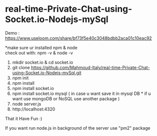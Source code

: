 # real-time-Private-Chat-using-Socket.io-Nodejs-mySql 
      
Demo : https://www.useloom.com/share/bf73f5e40c3048bdbb2aca01c10eac92 
 
*make sure ur installed npm & node  
check out with: npm -v  & node -v   
     
1. mkdir socket.io & cd socket.io 
2. git clone https://github.com/Mahmoud-Italy/real-time-Private-Chat-using-Socket.io-Nodejs-mySql.git
3. npm init   
4. npm install       
5. npm install socket.io  
6. npm install socket.io mysql  ( in case u want save it in mysql DB * if u want use mongoDB or NoSQL use another package )    
7. node server.js  
8. http://localhost:4320  
 
That it Have Fun :) 
 
If you want run node.js in background of the server use "pm2" package   
 
